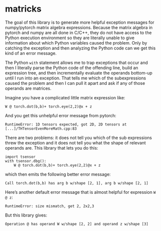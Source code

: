 # matricks

The goal of this library is to generate more helpful exception
messages for numpy/pytorch matrix algebra expressions.  Because the
matrix algebra in pytorch and numpy are all done in C/C++, they do not
have access to the Python execution environment so they are literally
unable to give information about which Python variables caused the
problem.  Only by catching the exception and then analyzing the Python
code can we get this kind of an error message.

The Python `with` statement allows me to trap exceptions that occur
and then I literally parse the Python code of the offending line, build an
expression tree, and then incrementally evaluate the operands
bottom-up until I run into an exception. That tells me which of the
subexpressions caused the problem and then I can pull it apart and
ask if any of those operands are matrices.

Imagine you have a complicated little matrix expression like:

```
W @ torch.dot(b,b)+ torch.eye(2,2)@x + z
```

And you get this unhelpful error message from pytorch:

```
RuntimeError: 1D tensors expected, got 2D, 2D tensors at [...]/THTensorEvenMoreMath.cpp:83
```

There are two problems: it does not tell you which of the sub
expressions threw the exception and it does not tell you what the
shape of relevant operands are.  This library that lets you
do this:

```
import tsensor
with tsensor.dbg():
    W @ torch.dot(b,b)+ torch.eye(2,2)@x + z
```

which then emits the following better error message:

```
Call torch.dot(b,b) has arg b w/shape [2, 1], arg b w/shape [2, 1]
```

Here’s another default error message that is almost helpful for expression `W @ z`:

```
RuntimeError: size mismatch, get 2, 2x2,3
```

But this library gives:

```
Operation @ has operand W w/shape [2, 2] and operand z w/shape [3]
```
